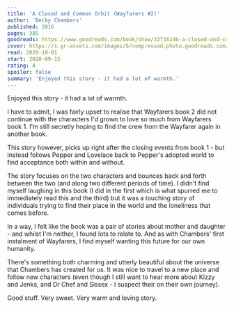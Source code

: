 ```yaml
---
title: 'A Closed and Common Orbit (Wayfarers #2)'
author: 'Becky Chambers'
published: 2016
pages: 385
goodreads: https://www.goodreads.com/book/show/32716246-a-closed-and-common-orbit
cover: https://i.gr-assets.com/images/S/compressed.photo.goodreads.com/books/1477003603l/32716246._SY475_.jpg
read: 2020-10-01
start: 2020-09-15
rating: 4
spoiler: false
summary: 'Enjoyed this story - it had a lot of warmth.'
---
```


Enjoyed this story - it had a lot of warmth.

I have to admit, I was fairly upset to realise that Wayfarers book 2 did not continue with the characters I'd grown to love so much from Wayfarers book 1. I'm still secretly hoping to find the crew from the Wayfarer again in another book.

This story however, picks up right after the closing events from book 1 - but instead follows Pepper and Lovelace back to Pepper's adopted world to find acceptance both within and without.

The story focuses on the two characters and bounces back and forth between the two (and along two different periods of time). I didn't find myself laughing in this book (I did in the first which is what spurred me to immediately read this and the third) but it was a touching story of individuals trying to find their place in the world and the loneliness that comes before.

In a way, I felt like the book was a pair of stories about mother and daughter - and whilst I'm neither, I found lots to relate to. And as with Chambers' first instalment of Wayfarers, I find myself wanting this future for our own humanity.

There's something both charming and utterly beautiful about the universe that Chambers has created for us. It was nice to travel to a new place and follow new characters (even though I still want to hear more about Kizzy and Jenks, and Dr Chef and Sissex - I suspect their on their own journey).

Good stuff. Very sweet. Very warm and loving story.
